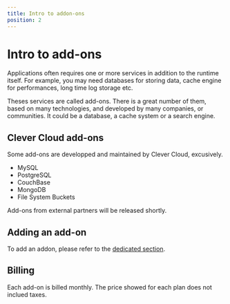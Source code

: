 ```yaml
---
title: Intro to addon-ons
position: 2
---
```


# Intro to add-ons


Applications often requires one or more services in addition to the runtime itself. For example, you may need databases for storing data, cache engine for performances, long time log storage etc.

Theses services are called add-ons. There is a great number of them, based on many technologies, and developed by many companies, or communities. It could be a database, a cache system or a search engine. 


## Clever Cloud add-ons

Some add-ons are developped and maintained by Clever Cloud, excusively. 

* MySQL
* PostgreSQL
* CouchBase
* MongoDB
* File System Buckets

Add-ons from external partners will be released shortly.

## Adding an add-on

To add an addon, please refer to the [dedicated section](/addons/add-an-addon/).


## Billing

Each add-on is billed monthly. The price showed for each plan does not inclued taxes.
